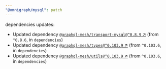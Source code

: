 ```yaml
---
"@omnigraph/mysql": patch
---
```

dependencies updates:
  - Updated dependency [`@graphql-mesh/transport-mysql@^0.8.9` ↗︎](https://www.npmjs.com/package/@graphql-mesh/transport-mysql/v/0.8.9) (from `^0.8.6`, in `dependencies`)
  - Updated dependency [`@graphql-mesh/types@^0.103.9` ↗︎](https://www.npmjs.com/package/@graphql-mesh/types/v/0.103.9) (from `^0.103.6`, in `dependencies`)
  - Updated dependency [`@graphql-mesh/utils@^0.103.9` ↗︎](https://www.npmjs.com/package/@graphql-mesh/utils/v/0.103.9) (from `^0.103.6`, in `dependencies`)
